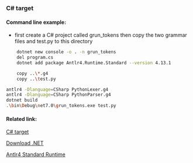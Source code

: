 ### C# target

#### Command line example:
- first create a C# project called grun_tokens then copy the two grammar files and test.py to this directory
```bash
    dotnet new console -o . -n grun_tokens
    del program.cs
    dotnet add package Antlr4.Runtime.Standard --version 4.13.1
```

```bash
    copy ..\*.g4
    copy ..\test.py
```

```bash
antlr4 -Dlanguage=CSharp PythonLexer.g4
antlr4 -Dlanguage=CSharp PythonParser.g4
dotnet build
.\bin\Debug\net7.0\grun_tokens.exe test.py
```

#### Related link:
[C# target](https://github.com/antlr/antlr4/blob/dev/doc/csharp-target.md)

[Download .NET](https://dotnet.microsoft.com/en-us/download)

[Antlr4 Standard Runtime](https://www.nuget.org/packages/Antlr4.Runtime.Standard/)
